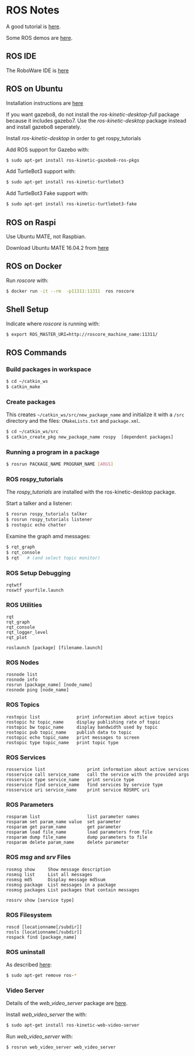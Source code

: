 # ROS Notes

A good tutorial is [here](http://wiki.ros.org/ROS/Tutorials).

Some ROS demos are [here](https://github.com/athenian-robotics/ros-demos).

## ROS IDE

The RoboWare IDE is [here](http://www.roboware.me/#/)

## ROS on Ubuntu

Installation instructions are [here](http://wiki.ros.org/kinetic/Installation/Ubuntu)

If you want gazebo8, do not install the *ros-kinetic-desktop-full* package because it includes gazebo7.
Use the *ros-kinetic-desktop* package instead and install gazebo8 seperately.

Install *ros-kinetic-desktop* in order to get rospy_tutorials

Add ROS support for Gazebo with: 
```bash
$ sudo apt-get install ros-kinetic-gazebo8-ros-pkgs
```

Add TurtleBot3 support with: 
```bash
$ sudo apt-get install ros-kinetic-turtlebot3
```

Add TurtleBot3 Fake support with: 
```bash
$ sudo apt-get install ros-kinetic-turtlebot3-fake
```

## ROS on Raspi

Use Ubuntu MATE, not Raspbian.

Download Ubuntu MATE 16.04.2 from [here](https://ubuntu-mate.org/download/)


## ROS on Docker
Run *roscore* with:
```bash
$ docker run -it --rm  -p11311:11311  ros roscore
```

## Shell Setup
Indicate where *roscore* is running with:

```bash
$ export ROS_MASTER_URI=http://roscore_machine_name:11311/
```

## ROS Commands

### Build packages in workspace

```bash
$ cd ~/catkin_ws
$ catkin_make
```

### Create packages

This creates `~/catkin_ws/src/new_package_name` and initialize it with
a `/src` directory and the files: `CMakeLists.txt` and `package.xml`.

```bash
$ cd ~/catkin_ws/src
$ catkin_create_pkg new_package_name rospy  [dependent packages]
```

### Running a program in a package

```bash
$ rosrun PACKAGE_NAME PROGRAM_NAME [ARGS]
```

### ROS rospy_tutorials

The *rospy_tutorials* are installed with the ros-kinetic-desktop package.

Start a talker and a listener:

```bash
$ rosrun rospy_tutorials talker
$ rosrun rospy_tutorials listener
$ rostopic echo chatter
```

Examine the graph amd messages:

```bash
$ rqt_graph
$ rqt_console
$ rqt   # (and select topic monitor)
```


### ROS Setup Debugging
``` 
rqtwtf
roswtf yourfile.launch
```

### ROS Utilities
``` 
rqt
rqt_graph
rqt_console
rqt_logger_level
rqt_plot

roslaunch [package] [filename.launch]
```

### ROS Nodes
``` 
rosnode list
rosnode info
rosrun [package_name] [node_name]
rosnode ping [node_name]
```

### ROS Topics
``` 
rostopic list              print information about active topics
rostopic hz topic_name     display publishing rate of topic    
rostopic bw topic_name     display bandwidth used by topic
rostopic pub topic_name    publish data to topic
rostopic echo topic_name   print messages to screen
rostopic type topic_name   print topic type
```

### ROS Services
```
rosservice list                print information about active services
rosservice call service_name   call the service with the provided args
rosservice type service_name   print service type
rosservice find service_name   find services by service type
rosservice uri service_name    print service ROSRPC uri
```

### ROS Parameters
```
rosparam list                  list parameter names
rosparam set param_name value  set parameter
rosparam get param_name        get parameter
rosparam load file_name        load parameters from file
rosparam dump file_name        dump parameters to file
rosparam delete param_name     delete parameter
```

### ROS *msg* and *srv* Files
``` 
rosmsg show     Show message description
rosmsg list     List all messages
rosmsg md5      Display message md5sum
rosmsg package  List messages in a package
rosmsg packages List packages that contain messages

rossrv show [service type]
```

### ROS Filesystem
``` 
roscd [locationname[/subdir]]
rosls [locationname[/subdir]]
rospack find [package_name]
```

### ROS uninstall

As described [here](https://answers.ros.org/question/57213/how-i-completely-remove-all-ros-from-my-system/):

```bash
$ sudo apt-get remove ros-*
```

### Video Server

Details of the *web_video_server* package are [here](web_video_server).

Install *web_video_server* the with:
```bash
$ sudo apt-get install ros-kinetic-web-video-server
```

Run *web_video_server* with:
```bash
$ rosrun web_video_server web_video_server
```



